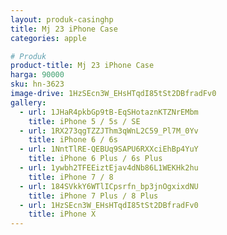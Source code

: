 ```yaml
---
layout: produk-casinghp
title: Mj 23 iPhone Case
categories: apple

# Produk
product-title: Mj 23 iPhone Case
harga: 90000
sku: hn-3623
image-drive: 1HzSEcn3W_EHsHTqdI85tSt2DBfradFv0
gallery:
  - url: 1JHaR4pkbGp9tB-EqSHotaznKTZNrEMbm
    title: iPhone 5 / 5s / SE
  - url: 1RX273qgTZZJThm3qWnL2C59_Pl7M_0Yv
    title: iPhone 6 / 6s
  - url: 1NntTlRE-QEBUq9SAPU6RXXciEhBp4YuY
    title: iPhone 6 Plus / 6s Plus
  - url: 1ywbh2TFEEiztEjav4dNb86L1WEKHk2hu
    title: iPhone 7 / 8
  - url: 184SVkkY6WTlICpsrfn_bp3jnOgxixdNU
    title: iPhone 7 Plus / 8 Plus
  - url: 1HzSEcn3W_EHsHTqdI85tSt2DBfradFv0
    title: iPhone X
---
```

